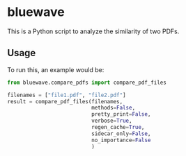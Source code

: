 # bluewave

This is a Python script to analyze the similarity of two PDFs.

## Usage

To run this, an example would be:

```python
from bluewave.compare_pdfs import compare_pdf_files

filenames = ["file1.pdf", "file2.pdf"]
result = compare_pdf_files(filenames,
                           methods=False,
                           pretty_print=False,
                           verbose=True,
                           regen_cache=True,
                           sidecar_only=False,
                           no_importance=False
                           )
```